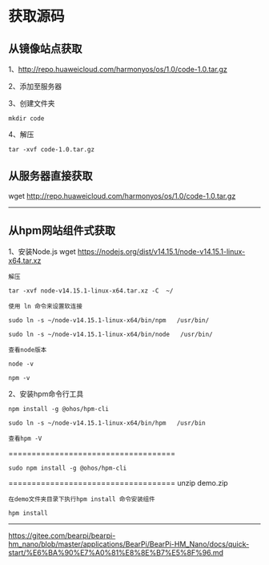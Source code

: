获取源码
===========================================

从镜像站点获取
-------------------
1、http://repo.huaweicloud.com/harmonyos/os/1.0/code-1.0.tar.gz

2、添加至服务器

3、创建文件夹

    mkdir code
    
4、解压

    tar -xvf code-1.0.tar.gz
    

从服务器直接获取
-------------------

  wget http://repo.huaweicloud.com/harmonyos/os/1.0/code-1.0.tar.gz

***************


从hpm网站组件式获取
-------------------

1、安装Node.js
    wget https://nodejs.org/dist/v14.15.1/node-v14.15.1-linux-x64.tar.xz
    
    解压
    
    tar -xvf node-v14.15.1-linux-x64.tar.xz -C  ~/
    
    使用 ln 命令来设置软连接
    
    sudo ln -s ~/node-v14.15.1-linux-x64/bin/npm   /usr/bin/
    
    sudo ln -s ~/node-v14.15.1-linux-x64/bin/node   /usr/bin/
    
    查看node版本
    
    node -v
    
    npm -v
    
2、安装hpm命令行工具

    npm install -g @ohos/hpm-cli
    
    sudo ln -s ~/node-v14.15.1-linux-x64/bin/hpm   /usr/bin
    
    查看hpm -V
    
    
====================================

    sudo npm install -g @ohos/hpm-cli
    

====================================
    unzip demo.zip  
    
    在demo文件夹目录下执行hpm install 命令安装组件
    
    hpm install
    




***************


https://gitee.com/bearpi/bearpi-hm_nano/blob/master/applications/BearPi/BearPi-HM_Nano/docs/quick-start/%E6%BA%90%E7%A0%81%E8%8E%B7%E5%8F%96.md













